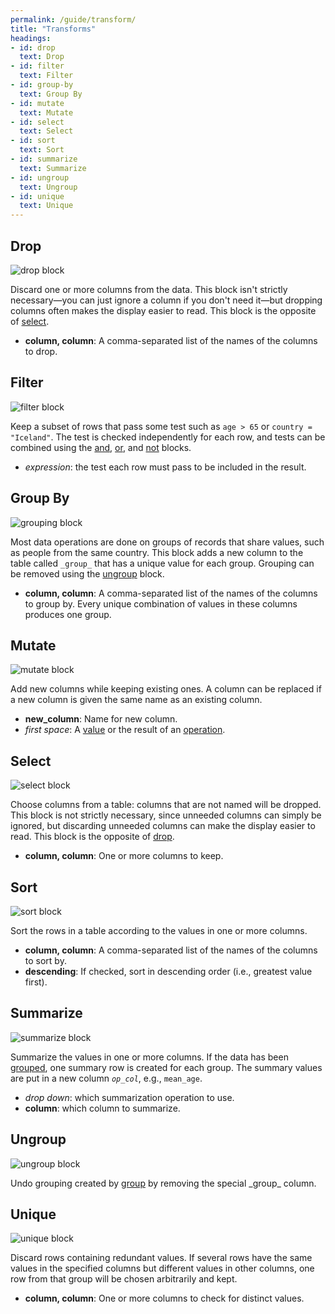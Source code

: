 ```yaml
---
permalink: /guide/transform/
title: "Transforms"
headings:
- id: drop
  text: Drop
- id: filter
  text: Filter
- id: group-by
  text: Group By
- id: mutate
  text: Mutate
- id: select
  text: Select
- id: sort
  text: Sort
- id: summarize
  text: Summarize
- id: ungroup
  text: Ungroup
- id: unique
  text: Unique
---
```


## Drop

<img class="block" src="{{page.permalink | append: 'drop.png' | relative_url}}" alt="drop block"/>

Discard one or more columns from the data.
This block isn't strictly necessary—you can just ignore a column if you don't need it—but
dropping columns often makes the display easier to read.
This block is the opposite of [select](../transform/#select).

- **column, column**: A comma-separated list of the names of the columns to drop.

## Filter

<img class="block" src="{{page.permalink | append: 'filter.png' | relative_url}}" alt="filter block"/>

Keep a subset of rows that pass some test such as `age > 65` or `country = "Iceland"`.
The test is checked independently for each row,
and tests can be combined using the [and](../operation/#logical),
[or](../operation/#logical),
and [not](../operation/#not) blocks.

-  *expression*: the test each row must pass to be included in the result.

## Group By

<img class="block" src="{{page.permalink | append: 'group_by.png' | relative_url}}" alt="grouping block"/>

Most data operations are done on groups of records that share values, such as people from the same country.
This block adds a new column to the table called `_group_` that has a unique value for each group.
Grouping can be removed using the [ungroup](../transform/#ungroup) block.

- **column, column**: A comma-separated list of the names of the columns to group by.
  Every unique combination of values in these columns produces one group.

## Mutate

<img class="block" src="{{page.permalink | append: 'mutate.png' | relative_url}}" alt="mutate block"/>

Add new columns while keeping existing ones.
A column can be replaced if a new column is given the same name as an existing column.

- **new_column**: Name for new column.
- *first space*: A [value](../value/) or the result of an [operation](../operation/).

## Select

<img class="block" src="{{page.permalink | append: 'select.png' | relative_url}}" alt="select block"/>

Choose columns from a table: columns that are not named will be dropped.
This block is not strictly necessary,
since unneeded columns can simply be ignored,
but discarding unneeded columns can make the display easier to read.
This block is the opposite of [drop](../transform/#drop).

- **column, column**: One or more columns to keep.

## Sort

<img class="block" src="{{page.permalink | append: 'sort.png' | relative_url}}" alt="sort block"/>

Sort the rows in a table according to the values in one or more columns.

- **column, column**: A comma-separated list of the names of the columns to sort by.
- **descending**: If checked, sort in descending order (i.e., greatest value first).

## Summarize

<img class="block" src="{{page.permalink | append: 'summarize.png' | relative_url}}" alt="summarize block"/>

Summarize the values in one or more columns.
If the data has been [grouped](../transform/#group),
one summary row is created for each group.
The summary values are put in a new column <code><em>op</em>\_<em>col</em></code>,
e.g., <code>mean\_age</code>.

-   *drop down*: which summarization operation to use.
-   **column**: which column to summarize.

## Ungroup

<img class="block" src="{{page.permalink | append: 'ungroup.png' | relative_url}}" alt="ungroup block"/>

Undo grouping created by [group](../transform/#group)
by removing the special \_group\_ column.

## Unique

<img class="block" src="{{page.permalink | append: 'unique.png' | relative_url}}" alt="unique block"/>

Discard rows containing redundant values.
If several rows have the same values in the specified columns
but different values in other columns,
one row from that group will be chosen arbitrarily and kept.

- **column, column**: One or more columns to check for distinct values.
